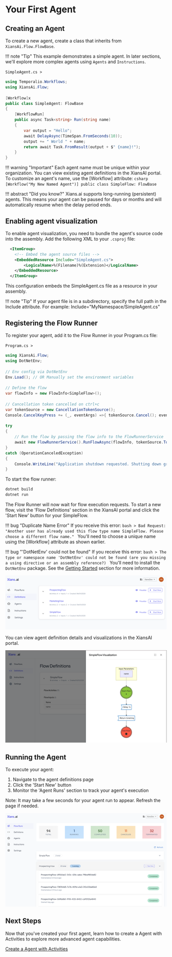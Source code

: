 # Your First Agent

## Creating an Agent

To create a new agent, create a class that inherits from `XiansAi.Flow.FlowBase`.

!!! note "Tip"
    This example demonstrates a simple agent. In later sections, we'll explore more complex agents using `Agents` and `Instructions`.

`SimpleAgent.cs >`

```csharp
using Temporalio.Workflows;
using XiansAi.Flow;

[Workflow]x
public class SimpleAgent: FlowBase
{
    [WorkflowRun]
    public async Task<string> Run(string name)
    {
        var output = "Hello";
        await DelayAsync(TimeSpan.FromSeconds(10));
        output += " World " + name;
        return await Task.FromResult(output + $" {name}!");
    }
}
```

!!! warning "Important"
    Each agent name must be unique within your organization. You can view existing agent definitions in the XiansAI portal. To customize an agent's name, use the [Workflow] attribute:
    ```csharp
    [Workflow("My New Named Agent")]
    public class SimpleFlow: FlowBase
    ```

!!! abstract "Did you know?"
    Xians.ai supports long-running (persistent) agents. This means your agent can be paused for days or months and will automatically resume when the delay period ends.

## Enabling agent visualization

To enable agent visualization, you need to bundle the agent's source code into the assembly. Add the following XML to your `.csproj` file:

```xml
  <ItemGroup>
    <!-- Embed the agent source files -->
    <EmbeddedResource Include="SimpleAgent.cs">
        <LogicalName>%(Filename)%(Extension)</LogicalName>
    </EmbeddedResource>
  </ItemGroup>
```

This configuration embeds the SimpleAgent.cs file as a resource in your assembly.

!!! note "Tip"
    If your agent file is in a subdirectory, specify the full path in the Include attribute. For example: Include="MyNamespace/SimpleAgent.cs"

## Registering the Flow Runner

To register your agent, add it to the Flow Runner in your Program.cs file:

`Program.cs >`

```csharp
using XiansAi.Flow;
using DotNetEnv;

// Env config via DotNetEnv
Env.Load(); // OR Manually set the environment variables

// Define the flow
var flowInfo = new FlowInfo<SimpleFlow>();

// Cancellation token cancelled on ctrl+c
var tokenSource = new CancellationTokenSource();
Console.CancelKeyPress += (_, eventArgs) =>{ tokenSource.Cancel(); eventArgs.Cancel = true;};

try
{
    // Run the flow by passing the flow info to the FlowRunnerService
    await new FlowRunnerService().RunFlowAsync(flowInfo, tokenSource.Token);
}
catch (OperationCanceledException)
{
    Console.WriteLine("Application shutdown requested. Shutting down gracefully...");
}

```

To start the flow runner:

```bash
dotnet build    
dotnet run
```

The Flow Runner will now wait for flow execution requests. To start a new flow, visit the 'Flow Definitions' section in the XiansAI portal and click the 'Start New' button for your SimpleFlow.

!!! bug "Duplicate Name Error"
    If you receive this error:
    ```bash
    > Bad Request: "Another user has already used this flow type name SimpleFlow. Please choose a different flow name."
    ```
    You'll need to choose a unique name using the [Workflow] attribute as shown earlier.

!!! bug "'DotNetEnv' could not be found"
    If you receive this error:
    ```bash
    > The type or namespace name 'DotNetEnv' could not be found (are you missing a using directive or an assembly reference?)
    ```
    You'll need to install the `DotNetEnv` package. See the [Getting Started](./1-setting-up.md) section for more information.

![Start New Agent Run](../images/start-new-flow.png)

You can view agent definition details and visualizations in the XiansAI portal.

![Agent Definition Details](../images/flow-visualization.png)

## Running the Agent

To execute your agent:

1. Navigate to the agent definitions page
2. Click the 'Start New' button
3. Monitor the 'Agent Runs' section to track your agent's execution

Note: It may take a few seconds for your agent run to appear. Refresh the page if needed.

![Agent Runs](../images/flow-runs.png)

## Next Steps

Now that you've created your first agent, learn how to create a Agent with Activities to explore more advanced agent capabilities.

[Create a Agent with Activities](3-activity-flow.md)

